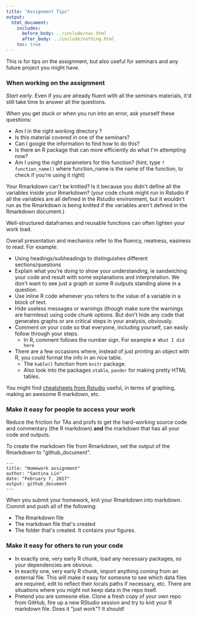 ```yaml
---
title: "Assignment Tips"
output:
  html_document:
    includes:
      before_body: ../include/nav.html
      after_body: ../include/nothing.html
    toc: true
---
```


This is for tips on the assignment, but also useful for seminars and any future project you might have. 

### When working on the assignment  

*Start early*. Even if you are already fluent with all the seminars materials, it'd still take time to answer all the questions. 

When you get stuck or when you run into an error, ask yourself these questions: 

- Am I in the right working directory ? 
- Is this material covered in one of the seminars?
- Can I google the information to find how to do this? 
- Is there an R package that can more efficiently do what I'm attempting now? 
- Am I using the right parameters for this function?  (hint, type `?function_name()` where function_name is the name of the function, to check if you're using it right) 

Your Rmarkdown can't be knitted? Is it because you didn't define all the variables inside your Rmarkdown? (your code chunk might run in Rstudio if all the variables are all defined in the Rstudio environment, but it wouldn't run as the Rmarkdown is being knitted if the variables aren't defined in the Rmarkdown document.)

Well-structured dataframes and reusable functions can often lighten your work load. 

Overall presentation and mechanics refer to the fluency, neatness, easiness to read. For example:

- Using headings/subheadings to distinguishes different sections/questions
- Explain what you're doing to show your understanding, ie sandwiching your code and result with some explanations and interpretation. We don't want to see just a graph or some R outputs standing alone in a question. 
- Use inline R code whenever you refers to the value of a variable in a block of text. 
- Hide useless messages or warnings (though make sure the warnings are harmless) using code chunk options. But don't hide any code that generates graphs or are critical steps in your analysis, obviously. 
- Comment on your code so that everyone, including yourself, can easily follow through your steps.
    - In R, comment follows the number sign. For example `# What I did here`  
- There are a few occasions where, instead of just printing an object with R, you could format the info in an nice table. 
    - The `kable()` function from `knitr` package.
    - Also look into the packages `xtable`, `pander` for making pretty HTML tables.

You might find [cheatsheets from Rstudio](https://www.rstudio.com/resources/cheatsheets/) useful, in terms of graphing, making an awesome R markdown, etc.

### Make it easy for people to access your work 

Reduce the friction for TAs and profs to get the hard-working source code and commentary (the R markdown) __and__ the markdown that has all your code and outputs. 

To create the markdown file from Rmarkdown, set the output of the Rmarkdown to "github_document".

```
---
title: "Homework assignment"
author: "Santina Lin"
date: "February 7, 2017"
output: github_document
---

```
When you submit your homework, knit your Rmarkdown into markdown. Commit and push all of the following:
- The Rmarkdown file
- The markdown file that's created
- The folder that's created. It contains your figures.  


### Make it easy for others to run your code

  * In exactly one, very early R chunk, load any necessary packages, so your dependencies are obvious.
  * In exactly one, very early R chunk, import anything coming from an external file. This will make it easy for someone to see which data files are required, edit to reflect their locals paths if necessary, etc. There are situations where you might not keep data in the repo itself.
  * Pretend you are someone else. Clone a fresh copy of your own repo from GitHub, fire up a new RStudio session and try to knit your R markdown file. Does it "just work"? It should!
  